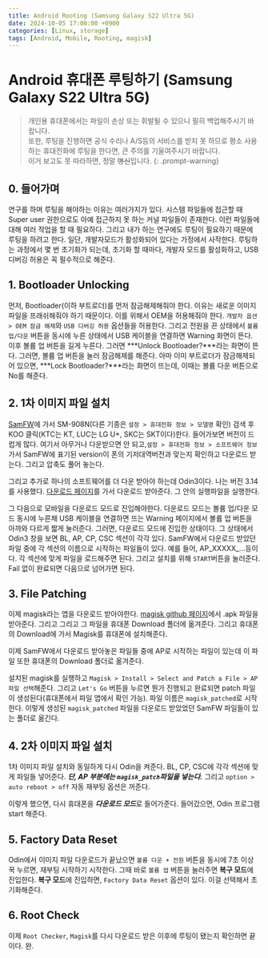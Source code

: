 ```yaml
---
title: Android Rooting (Samsung Galaxy S22 Ultra 5G)
date: 2024-10-05 17:00:00 +0900
categories: [Linux, storage]
tags: [Android, Mobile, Rooting, magisk]
---
```


# Android 휴대폰 루팅하기 (Samsung Galaxy S22 Ultra 5G)


> 개인용 휴대폰에서는 파일이 손상 또는 휘발될 수 있으니 필히 백업해주시기 바랍니다. \
> 또한, 루팅을 진행하면 공식 수리나 A/S등의 서비스를 받지 못 하므로 평소 사용하는 휴대전화에 루팅을 한다면, 큰 주의를 기울여주시기 바랍니다. \
> 이거 보고도 못 따라하면, 정말 ~~병신~~입니다.
{: .prompt-warning}


## **0. 들어가며**

연구를 하며 루팅을 해야하는 이유는 여러가지가 있다. 시스템 파일들에 접근할 때 Super user 권한으로도 아예 접근하지 못 하는 커널 파일들이 존재한다. 이런 파일들에 대해 여러 작업을 할 때 필요하다. 그리고 내가 하는 연구에도 루팅이 필요하기 때문에 루팅을 하려고 한다. 일단, 개발자모드가 활성화되어 있다는 가정에서 사작한다. 루팅하는 과정에서 몇 번 초기화가 되는데, 초기화 할 때마다, 개발자 모드를 활성화하고, USB 디버깅 허용은 꼭 필수적으로 해준다.


## **1. Bootloader Unlocking**

먼저, Bootloader(이하 부트로더)를 먼저 잠금해제해줘야 한다. 이유는 새로운 이미지 파일을 프래쉬해줘야 하기 때문이다. 이를 위해서 OEM을 허용해줘야 한다. `개발자 옵션 > OEM 잠금 해제`와 `USB 디버깅 허용` 옵션들을 허용한다. 그리고 전원을 끈 상태에서 `볼륨 업/다운` 버튼을 동시에 누른 상태에서 USB 케이블을 연결하면 Warning 화면이 뜬다. 이후 볼륨 업 버튼을 길게 누른다. 그러면 ***Unlock Bootloader?***라는 화면이 뜬다. 그러면, 볼륨 업 버튼을 눌러 잠금해제를 해준다. 아마 이미 부트로더가 잠금해제되어 있으면, ***Lock Bootloader?***라는 화면이 뜨는데, 이때는 볼륨 다운 버튼으로 No를 해준다.

## **2. 1차 이미지 파일 설치**

[SamFW](https://www.samfw.com)에 가서 SM-908N(다른 기종은 `설정 > 휴대전화 정보 > 모델명` 확인) 검색 후 KOO 클릭(KTC는 KT, LUC는 LG U+, SKC는 SKT이다)한다. 들어가보면 버전이 드럽게 많다. 여기서 아무거나 다운받으면 안 되고,`설정 > 휴대전화 정보 > 소프트웨어 정보`가서 SamFW에 표기된 version이 폰의 기저대역버전과 맞는지 확인하고 다운로드 받는다. 그리고 압축도 풀어 놓는다.

그리고 추가로 하나의 소프트웨어를 더 다운 받아야 하는데 Odin3이다. 나는 버전 3.14를 사용했다. [다운로드 페이지](https://odindownloader.com/download/odin3-v3-14-1)를 가서 다운로드 받아준다. 그 안의 실행파일을 실행한다.

그 다음으로 모바일을 다운로드 모드로 진입해야한다. 다운로드 모드는 볼륨 업/다운 모드 동시에 누른채 USB 케이블을 연결하면 뜨는 Warning 페이지에서 볼륨 업 버튼을 아까와 다르게 짧게 눌러준다. 그러면, 다운로드 모드에 진입한 상태이다. 그 상태에서 Odin3 창을 보면 BL, AP, CP, CSC 섹션이 각각 있다. SamFW에서 다운로드 받았던 파일 중에 각 섹션의 이름으로 시작하는 파일들이 있다. 예를 들어, AP_XXXXX_...등이다. 각 섹션에 맞게 파일을 로드해주면 된다. 그리고 설치를 위해 `START`버튼을 눌러준다. Fail 없이 완료되면 다음으로 넘어가면 된다.

## **3. File Patching**

이제 magisk라는 앱을 다운로드 받아야한다. [magisk github 페이지](https://github.com/topjohnwu/Magisk/releases)에서 .apk 파일을 받아준다. 그리고 그리고 그 파일을 휴대폰 Download 폴더에 옮겨준다. 그리고 휴대폰의 Download에 가서 Magisk를 휴대폰에 설치해준다.

이제 SamFW에서 다운로드 받아놓은 파일들 중에 AP로 시작하는 파일이 있는데 이 파일 또한 휴대폰의 Download 폴더로 옮겨준다. 

설치된 magisk를 실행하고 `Magisk > Install > Select and Patch a File > AP 파일 선택`해준다. 그리고 `Let's Go` 버튼을 누르면 뭔가 진행되고 완료되면 patch 파일이 생성된다(휴대폰에서 파일 앱에서 확인 가능). 파일 이름은 `magisk_patched`로 시작한다. 이렇게 생성된 `magisk_patched` 파일을 다운로드 받았었던 SamFW 파일들이 있는 폴더로 옮긴다.

## **4. 2차 이미지 파일 설치**

1차 이미지 파일 설치와 동일하게 다시 Odin을 켜준다. BL, CP, CSC에 각각 섹션에 맞게 파일들 넣어준다. ***단, AP 부분에는 `magisk_patch`파일을 넣는다.*** 그리고 `option > auto reboot > off` 자동 재부팅 옵션은 꺼준다. 

이렇게 했으면, 다시 휴대폰을 ***다운로드 모드***로 들어가준다. 들어갔으면, Odin 프로그램 start 해준다.


## **5. Factory Data Reset**

Odin에서 이미지 파일 다운로드가 끝났으면 `볼륨 다운 + 전원` 버튼을 동시에 7초 이상 꾹 누르면, 재부팅 시작하기 시작한다. 그때 바로 `볼륨 업` 버튼을 눌러주면 **복구 모드**에 진입한다. **복구 모드**에 진입하면, `Factory Data Reset` 옵션이 있다. 이걸 선택해서 초기화해준다.

## **6. Root Check**

이제 `Root Checker`, `Magisk`를 다시 다운로드 받은 이후에 루팅이 됐는지 확인하면 끝이다. 완.